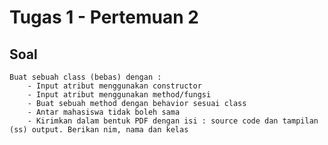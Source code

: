# Tugas 1 - Pertemuan 2

## Soal

    Buat sebuah class (bebas) dengan :
    	- Input atribut menggunakan constructor
    	- Input atribut menggunakan method/fungsi
    	- Buat sebuah method dengan behavior sesuai class
    	- Antar mahasiswa tidak boleh sama
    	- Kirimkan dalam bentuk PDF dengan isi : source code dan tampilan (ss) output. Berikan nim, nama dan kelas
